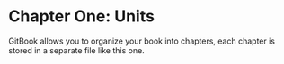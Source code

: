 # Chapter One: Units

GitBook allows you to organize your book into chapters, each chapter is stored in a separate file like this one.
